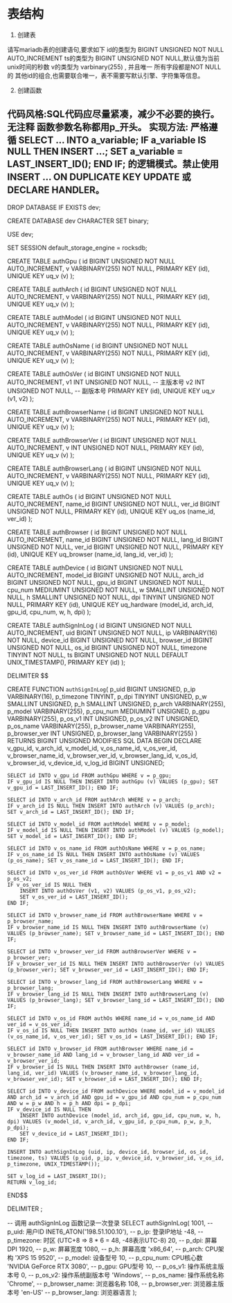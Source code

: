 # 表结构

1. 创建表

请写mariadb表的创建语句,要求如下
id的类型为 BIGINT UNSIGNED NOT NULL AUTO_INCREMENT
ts的类型为 BIGINT UNSIGNED NOT NULL,默认值为当前unix时间的秒数
v的类型为 varbinary(255) , 并且唯一
所有字段都是NOT NULL的
其他id的组合,也需要联合唯一，表不需要写默认引擎、字符集等信息。

2. 创建函数

代码风格:SQL代码应尽量紧凑，减少不必要的换行。无注释
函数参数名称都用p_开头。
实现方法: 严格遵循 SELECT ... INTO a_variable; IF a_variable IS NULL THEN INSERT ...; SET a_variable = LAST_INSERT_ID(); END IF; 的逻辑模式。禁止使用 INSERT ... ON DUPLICATE KEY UPDATE 或 DECLARE HANDLER。
---

DROP DATABASE IF EXISTS dev;

CREATE DATABASE dev CHARACTER SET binary;

USE dev;

SET SESSION default_storage_engine = rocksdb;

CREATE TABLE authGpu (
    id BIGINT UNSIGNED NOT NULL AUTO_INCREMENT,
    v VARBINARY(255) NOT NULL,
    PRIMARY KEY (id),
    UNIQUE KEY uq_v (v)
);

CREATE TABLE authArch (
    id BIGINT UNSIGNED NOT NULL AUTO_INCREMENT,
    v VARBINARY(255) NOT NULL,
    PRIMARY KEY (id),
    UNIQUE KEY uq_v (v)
);

CREATE TABLE authModel (
    id BIGINT UNSIGNED NOT NULL AUTO_INCREMENT,
    v VARBINARY(255) NOT NULL,
    PRIMARY KEY (id),
    UNIQUE KEY uq_v (v)
);

CREATE TABLE authOsName (
    id BIGINT UNSIGNED NOT NULL AUTO_INCREMENT,
    v VARBINARY(255) NOT NULL,
    PRIMARY KEY (id),
    UNIQUE KEY uq_v (v)
);

CREATE TABLE authOsVer (
    id BIGINT UNSIGNED NOT NULL AUTO_INCREMENT,
    v1 INT UNSIGNED NOT NULL, -- 主版本号
    v2 INT UNSIGNED NOT NULL, -- 副版本号
    PRIMARY KEY (id),
    UNIQUE KEY uq_v (v1, v2)
);

CREATE TABLE authBrowserName (
    id BIGINT UNSIGNED NOT NULL AUTO_INCREMENT,
    v VARBINARY(255) NOT NULL,
    PRIMARY KEY (id),
    UNIQUE KEY uq_v (v)
);

CREATE TABLE authBrowserVer (
    id BIGINT UNSIGNED NOT NULL AUTO_INCREMENT,
    v INT UNSIGNED NOT NULL,
    PRIMARY KEY (id),
    UNIQUE KEY uq_v (v)
);

CREATE TABLE authBrowserLang (
    id BIGINT UNSIGNED NOT NULL AUTO_INCREMENT,
    v VARBINARY(255) NOT NULL,
    PRIMARY KEY (id),
    UNIQUE KEY uq_v (v)
);

CREATE TABLE authOs (
    id BIGINT UNSIGNED NOT NULL AUTO_INCREMENT,
    name_id BIGINT UNSIGNED NOT NULL,
    ver_id BIGINT UNSIGNED NOT NULL,
    PRIMARY KEY (id),
    UNIQUE KEY uq_os (name_id, ver_id)
);

CREATE TABLE authBrowser (
    id BIGINT UNSIGNED NOT NULL AUTO_INCREMENT,
    name_id BIGINT UNSIGNED NOT NULL,
    lang_id BIGINT UNSIGNED NOT NULL,
    ver_id BIGINT UNSIGNED NOT NULL,
    PRIMARY KEY (id),
    UNIQUE KEY uq_browser (name_id, lang_id, ver_id)
);

CREATE TABLE authDevice (
    id BIGINT UNSIGNED NOT NULL AUTO_INCREMENT,
    model_id BIGINT UNSIGNED NOT NULL,
    arch_id BIGINT UNSIGNED NOT NULL,
    gpu_id BIGINT UNSIGNED NOT NULL,
    cpu_num MEDIUMINT UNSIGNED NOT NULL,
    w SMALLINT UNSIGNED NOT NULL,
    h SMALLINT UNSIGNED NOT NULL,
    dpi TINYINT UNSIGNED NOT NULL,
    PRIMARY KEY (id),
    UNIQUE KEY uq_hardware (model_id, arch_id, gpu_id, cpu_num, w, h, dpi)
);

CREATE TABLE authSignInLog (
  id BIGINT UNSIGNED NOT NULL AUTO_INCREMENT,
  uid BIGINT UNSIGNED NOT NULL,
  ip VARBINARY(16) NOT NULL,
  device_id BIGINT UNSIGNED NOT NULL,
  browser_id BIGINT UNSIGNED NOT NULL,
  os_id BIGINT UNSIGNED NOT NULL,
  timezone TINYINT NOT NULL,
  ts BIGINT UNSIGNED NOT NULL DEFAULT UNIX_TIMESTAMP(),
  PRIMARY KEY (id)
);

DELIMITER $$

CREATE FUNCTION `authSignInLog`(
    p_uid BIGINT UNSIGNED,
    p_ip VARBINARY(16),
    p_timezone TINYINT,
    p_dpi TINYINT UNSIGNED,
    p_w SMALLINT UNSIGNED,
    p_h SMALLINT UNSIGNED,
    p_arch VARBINARY(255),
    p_model VARBINARY(255),
    p_cpu_num MEDIUMINT UNSIGNED,
    p_gpu VARBINARY(255),
    p_os_v1 INT UNSIGNED,
    p_os_v2 INT UNSIGNED,
    p_os_name VARBINARY(255),
    p_browser_name VARBINARY(255),
    p_browser_ver INT UNSIGNED,
    p_browser_lang VARBINARY(255)
)
RETURNS BIGINT UNSIGNED
MODIFIES SQL DATA
BEGIN
    DECLARE v_gpu_id, v_arch_id, v_model_id, v_os_name_id, v_os_ver_id, v_browser_name_id, v_browser_ver_id, v_browser_lang_id, v_os_id, v_browser_id, v_device_id, v_log_id BIGINT UNSIGNED;

    SELECT id INTO v_gpu_id FROM authGpu WHERE v = p_gpu;
    IF v_gpu_id IS NULL THEN INSERT INTO authGpu (v) VALUES (p_gpu); SET v_gpu_id = LAST_INSERT_ID(); END IF;

    SELECT id INTO v_arch_id FROM authArch WHERE v = p_arch;
    IF v_arch_id IS NULL THEN INSERT INTO authArch (v) VALUES (p_arch); SET v_arch_id = LAST_INSERT_ID(); END IF;

    SELECT id INTO v_model_id FROM authModel WHERE v = p_model;
    IF v_model_id IS NULL THEN INSERT INTO authModel (v) VALUES (p_model); SET v_model_id = LAST_INSERT_ID(); END IF;

    SELECT id INTO v_os_name_id FROM authOsName WHERE v = p_os_name;
    IF v_os_name_id IS NULL THEN INSERT INTO authOsName (v) VALUES (p_os_name); SET v_os_name_id = LAST_INSERT_ID(); END IF;

    SELECT id INTO v_os_ver_id FROM authOsVer WHERE v1 = p_os_v1 AND v2 = p_os_v2;
    IF v_os_ver_id IS NULL THEN
        INSERT INTO authOsVer (v1, v2) VALUES (p_os_v1, p_os_v2);
        SET v_os_ver_id = LAST_INSERT_ID();
    END IF;

    SELECT id INTO v_browser_name_id FROM authBrowserName WHERE v = p_browser_name;
    IF v_browser_name_id IS NULL THEN INSERT INTO authBrowserName (v) VALUES (p_browser_name); SET v_browser_name_id = LAST_INSERT_ID(); END IF;

    SELECT id INTO v_browser_ver_id FROM authBrowserVer WHERE v = p_browser_ver;
    IF v_browser_ver_id IS NULL THEN INSERT INTO authBrowserVer (v) VALUES (p_browser_ver); SET v_browser_ver_id = LAST_INSERT_ID(); END IF;

    SELECT id INTO v_browser_lang_id FROM authBrowserLang WHERE v = p_browser_lang;
    IF v_browser_lang_id IS NULL THEN INSERT INTO authBrowserLang (v) VALUES (p_browser_lang); SET v_browser_lang_id = LAST_INSERT_ID(); END IF;

    SELECT id INTO v_os_id FROM authOs WHERE name_id = v_os_name_id AND ver_id = v_os_ver_id;
    IF v_os_id IS NULL THEN INSERT INTO authOs (name_id, ver_id) VALUES (v_os_name_id, v_os_ver_id); SET v_os_id = LAST_INSERT_ID(); END IF;

    SELECT id INTO v_browser_id FROM authBrowser WHERE name_id = v_browser_name_id AND lang_id = v_browser_lang_id AND ver_id = v_browser_ver_id;
    IF v_browser_id IS NULL THEN INSERT INTO authBrowser (name_id, lang_id, ver_id) VALUES (v_browser_name_id, v_browser_lang_id, v_browser_ver_id); SET v_browser_id = LAST_INSERT_ID(); END IF;

    SELECT id INTO v_device_id FROM authDevice WHERE model_id = v_model_id AND arch_id = v_arch_id AND gpu_id = v_gpu_id AND cpu_num = p_cpu_num AND w = p_w AND h = p_h AND dpi = p_dpi;
    IF v_device_id IS NULL THEN
        INSERT INTO authDevice (model_id, arch_id, gpu_id, cpu_num, w, h, dpi) VALUES (v_model_id, v_arch_id, v_gpu_id, p_cpu_num, p_w, p_h, p_dpi);
        SET v_device_id = LAST_INSERT_ID();
    END IF;

    INSERT INTO authSignInLog (uid, ip, device_id, browser_id, os_id, timezone, ts) VALUES (p_uid, p_ip, v_device_id, v_browser_id, v_os_id, p_timezone, UNIX_TIMESTAMP());

    SET v_log_id = LAST_INSERT_ID();
    RETURN v_log_id;
END$$

DELIMITER ;

-- 调用 authSignInLog 函数记录一次登录
SELECT authSignInLog(
    1001,                           -- p_uid: 用户ID
    INET6_ATON('198.51.100.10'),    -- p_ip: 登录IP地址
    -48,                            -- p_timezone: 时区 (UTC+8 => 8 * 6 = 48, -48表示UTC-8)
    20,                             -- p_dpi: 屏幕DPI
    1920,                           -- p_w: 屏幕宽度
    1080,                           -- p_h: 屏幕高度
    'x86_64',                       -- p_arch: CPU架构
    'XPS 15 9520',                  -- p_model: 设备型号
    10,                             -- p_cpu_num: CPU核心数
    'NVIDIA GeForce RTX 3080',      -- p_gpu: GPU型号
    10,                             -- p_os_v1: 操作系统主版本号
    0,                              -- p_os_v2: 操作系统副版本号
    'Windows',                      -- p_os_name: 操作系统名称
    'Chrome',                       -- p_browser_name: 浏览器名称
    108,                            -- p_browser_ver: 浏览器主版本号
    'en-US'                         -- p_browser_lang: 浏览器语言
);
